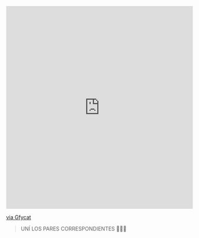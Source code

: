 <div style='position:relative; padding-bottom:calc(100.00% + 44px)'><iframe src='https://gfycat.com/ifr/AdorableShadyAmericankestrel' frameborder='0' scrolling='no' width='100%' height='100%' style='position:absolute;top:0;left:0;' allowfullscreen></iframe></div><p> <a href="https://gfycat.com/adorableshadyamericankestrel">via Gfycat</a></p>

> UNÍ LOS PARES CORRESPONDIENTES :icecream::shaved_ice::confetti_ball: